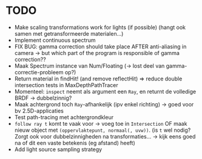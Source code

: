 # TODO

- Make scaling transformations work for lights (if possible) (hangt ook samen met getransformeerde materialen...)
- Implement continuous spectrum
- FIX BUG: gamma correction should take place AFTER anti-aliasing in camera -> but which part of the program is responsible of gamma correction??
- Maak Spectrum instance van Num/Floating (-> lost deel van gamma-correctie-probleem op?)
- Return material in findHit! (and remove reflectHit) => reduce double intersection tests in MaxDepthPathTracer
- Momenteel: `inspect` neemt als argument een `Ray`, en returnt de volledige BRDF -> dubbelzinnig?
- Maak achtergrond toch `Ray`-afhankelijk (ipv enkel richting) -> goed voor bv 2.5D-applicaties
- Test path-tracing met achtergrondkleur
- `follow ray t` komt te vaak voor -> voeg toe in `Intersection` OF maak nieuw object met `(oppervlaktepunt, normaal(, uvw))`. (is `t` wel nodig? Zorgt ook voor dubbelzinnigheden na transformaties... -> kijk eens goed na of dit een vaste betekenis (eg afstand) heeft)
- Add light source sampling strategy
